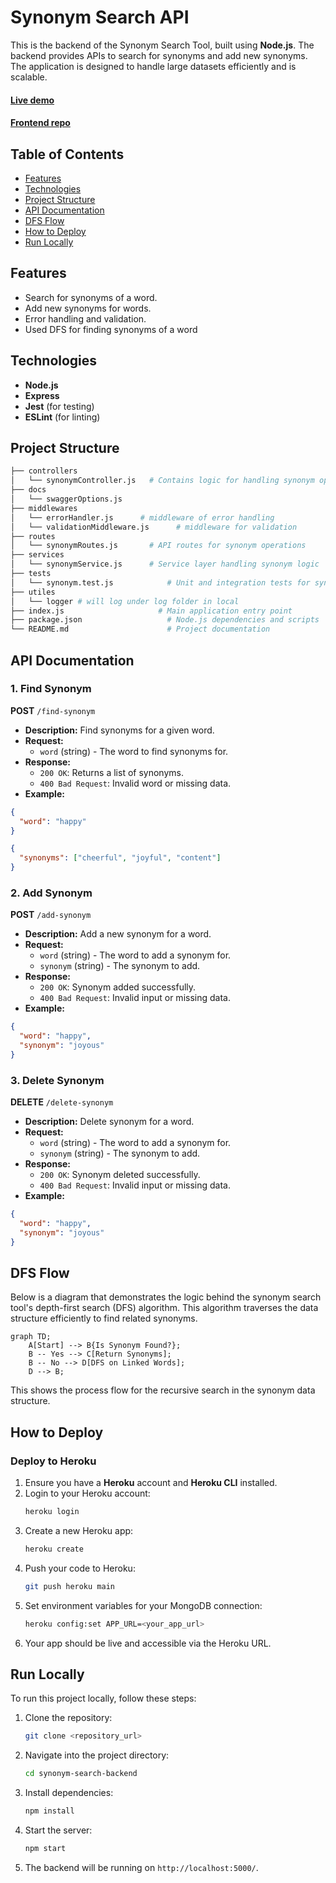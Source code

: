 # **Synonym Search API**

This is the backend of the Synonym Search Tool, built using **Node.js**. The backend provides APIs to search for synonyms and add new synonyms. The application is designed to handle large datasets efficiently and is scalable.

#### [Live demo](https://synonym-search-api-5fb6ff9b4a59.herokuapp.com/)

#### [Frontend repo](https://github.com/samirsayyad/synonym-search-frontend)

## **Table of Contents**

- [Features](#features)
- [Technologies](#technologies)
- [Project Structure](#project-structure)
- [API Documentation](#api-documentation)
- [DFS Flow](#dfs-flow)
- [How to Deploy](#how-to-deploy)
- [Run Locally](#run-locally)

## **Features**

- Search for synonyms of a word.
- Add new synonyms for words.
- Error handling and validation.
- Used DFS for finding synonyms of a word

## **Technologies**

- **Node.js**
- **Express**
- **Jest** (for testing)
- **ESLint** (for linting)

## **Project Structure**

```bash
├── controllers
│   └── synonymController.js   # Contains logic for handling synonym operations
├── docs
│   └── swaggerOptions.js
├── middlewares
│   └── errorHandler.js      # middleware of error handling
│   └── validationMiddleware.js      # middleware for validation
├── routes
│   └── synonymRoutes.js       # API routes for synonym operations
├── services
│   └── synonymService.js      # Service layer handling synonym logic
├── tests
│   └── synonym.test.js            # Unit and integration tests for synonyms
├── utiles
│   └── logger # will log under log folder in local
├── index.js                     # Main application entry point
├── package.json                   # Node.js dependencies and scripts
└── README.md                      # Project documentation
```

## **API Documentation**

### **1. Find Synonym**

**POST** `/find-synonym`

- **Description:** Find synonyms for a given word.
- **Request:**
  - `word` (string) - The word to find synonyms for.
- **Response:**
  - `200 OK`: Returns a list of synonyms.
  - `400 Bad Request`: Invalid word or missing data.
- **Example:**

```json
{
  "word": "happy"
}
```

```json
{
  "synonyms": ["cheerful", "joyful", "content"]
}
```

### **2. Add Synonym**

**POST** `/add-synonym`

- **Description:** Add a new synonym for a word.
- **Request:**
  - `word` (string) - The word to add a synonym for.
  - `synonym` (string) - The synonym to add.
- **Response:**
  - `200 OK`: Synonym added successfully.
  - `400 Bad Request`: Invalid input or missing data.
- **Example:**

```json
{
  "word": "happy",
  "synonym": "joyous"
}
```

### **3. Delete Synonym**

**DELETE** `/delete-synonym`

- **Description:** Delete synonym for a word.
- **Request:**
  - `word` (string) - The word to add a synonym for.
  - `synonym` (string) - The synonym to add.
- **Response:**
  - `200 OK`: Synonym deleted successfully.
  - `400 Bad Request`: Invalid input or missing data.
- **Example:**

```json
{
  "word": "happy",
  "synonym": "joyous"
}
```

## **DFS Flow**

Below is a diagram that demonstrates the logic behind the synonym search tool's depth-first search (DFS) algorithm. This algorithm traverses the data structure efficiently to find related synonyms.

```mermaid
graph TD;
    A[Start] --> B{Is Synonym Found?};
    B -- Yes --> C[Return Synonyms];
    B -- No --> D[DFS on Linked Words];
    D --> B;
```

This shows the process flow for the recursive search in the synonym data structure.

## **How to Deploy**

### **Deploy to Heroku**

1. Ensure you have a **Heroku** account and **Heroku CLI** installed.
2. Login to your Heroku account:
   ```bash
   heroku login
   ```
3. Create a new Heroku app:
   ```bash
   heroku create
   ```
4. Push your code to Heroku:
   ```bash
   git push heroku main
   ```
5. Set environment variables for your MongoDB connection:
   ```bash
   heroku config:set APP_URL=<your_app_url>
   ```
6. Your app should be live and accessible via the Heroku URL.

## **Run Locally**

To run this project locally, follow these steps:

1. Clone the repository:
   ```bash
   git clone <repository_url>
   ```
2. Navigate into the project directory:
   ```bash
   cd synonym-search-backend
   ```
3. Install dependencies:
   ```bash
   npm install
   ```
4. Start the server:
   ```bash
   npm start
   ```
5. The backend will be running on `http://localhost:5000/`.

